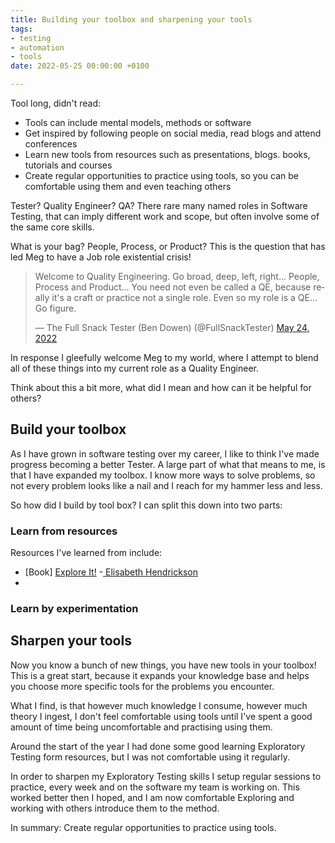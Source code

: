 ```yaml
---
title: Building your toolbox and sharpening your tools
tags:
- testing
- automation
- tools
date: 2022-05-25 00:00:00 +0100

---
```

Tool long, didn't read:

* Tools can include mental models, methods or software
* Get inspired by following people on social media, read blogs and attend conferences
* Learn new tools from resources such as presentations, blogs. books, tutorials and courses
* Create regular opportunities to practice using tools, so you can be comfortable using them and even teaching others

Tester? Quality Engineer? QA? There rare many named roles in Software Testing, that can imply different work and scope, but often involve some of the same core skills.

What is your bag? People, Process, or Product? This is the question that has led Meg to have a Job role existential crisis!

<blockquote class="twitter-tweet"><p lang="en" dir="ltr">Welcome to Quality Engineering. Go broad, deep, left, right... People, Process and Product... You need not even be called a QE, because really it's a craft or practice not a single role. Even so my role is a QE... Go figure.</p>— The Full Snack Tester (Ben Dowen) (@FullSnackTester) <a href="[https://twitter.com/FullSnackTester/status/1529206878793871361?ref_src=twsrc%5Etfw](https://twitter.com/FullSnackTester/status/1529206878793871361?ref_src=twsrc%5Etfw "https://twitter.com/FullSnackTester/status/1529206878793871361?ref_src=twsrc%5Etfw")">May 24, 2022</a></blockquote> <script async src="[https://platform.twitter.com/widgets.js](https://platform.twitter.com/widgets.js "https://platform.twitter.com/widgets.js")" charset="utf-8"></script>

In response I gleefully welcome Meg to my world, where I attempt to blend all of these things into my current role as a Quality Engineer.

Think about this a bit more, what did I mean and how can it be helpful for others?

## Build your toolbox

As I have grown in software testing over my career, I like to think I've made progress becoming a better Tester. A large part of what that means to me, is that I have expanded my toolbox. I know more ways to solve problems, so not every problem looks like a nail and I reach for my hammer less and less.

So how did I build by tool box? I can split this down into two parts:

### Learn from resources

Resources I've learned from include:

* \[Book\] [Explore It!](https://www.amazon.co.uk/Explore-Increase-Confidence-Exploratory-Testing/dp/1937785025) -[ Elisabeth Hendrickson](https://twitter.com/testobsessed)
* 

### Learn by experimentation

## Sharpen your tools

Now you know a bunch of new things, you have new tools in your toolbox! This is a great start, because it expands your knowledge base and helps you choose more specific tools for the problems you encounter.

What I find, is that however much knowledge I consume, however much theory I ingest, I don't feel comfortable using tools until I've spent a good amount of time being uncomfortable and practising using them.

Around the start of the year I had done some good learning Exploratory Testing form resources, but I was not comfortable using it regularly.

In order to sharpen my Exploratory Testing skills I setup regular sessions to practice, every week and on the software my team is working on. This worked better then I hoped, and I am now comfortable Exploring and working with others introduce them to the method.

In summary: Create regular opportunities to practice using tools.